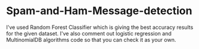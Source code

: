 # Spam-and-Ham-Message-detection
I've used Random Forest Classifier which is giving the best accuracy results for the given dataset. I've also comment out logistic regression and MultinomialDB algorithms code so that you can check it as your own. 
